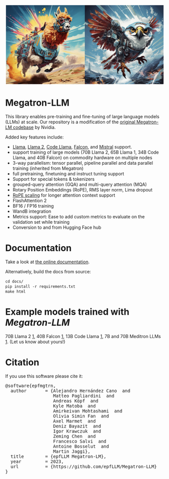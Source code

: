 
<div align="center">
  <img src="docs/imgs/llama-falcon.png"  width="500">
</div>

# Megatron-LLM

This library enables pre-training and fine-tuning of large language models (LLMs) at scale.
Our repository is a modification of the [original Megatron-LM codebase](https://github.com/NVIDIA/Megatron-LM) by Nvidia.

Added key features include:
- [Llama](https://arxiv.org/abs/2302.13971), [Llama 2](https://arxiv.org/abs/2307.09288), [Code Llama](https://arxiv.org/abs/2308.12950), [Falcon](https://huggingface.co/tiiuae), and [Mistral](https://arxiv.org/abs/2310.06825) support.
- support training of large models (70B Llama 2, 65B Llama 1, 34B Code Llama, and 40B Falcon) on commodity hardware on multiple nodes
- 3-way parallelism: tensor parallel, pipeline parallel and data parallel training (inherited from Megatron)
- full pretraining, finetuning and instruct tuning support
- Support for special tokens & tokenizers
- grouped-query attention (GQA) and multi-query attention (MQA)
- Rotary Position Embeddings (RoPE), RMS layer norm, Lima dropout
- [RoPE scaling](https://together.ai/blog/llama-2-7b-32k) for longer attention context support
- FlashAttention 2
- BF16 / FP16 training
- WandB integration
- Metrics support: Ease to add custom metrics to evaluate on the validation set while training
- Conversion to and from Hugging Face hub

# Documentation

Take a look at [the online documentation](https://epfllm.github.io/Megatron-LLM).

Alternatively, build the docs from source:
```
cd docs/
pip install -r requirements.txt
make html
```

# Example models trained with *Megatron-LLM*
70B Llama 2 [1](https://huggingface.co/OpenAssistant/llama2-70b-oasst-sft-v10), 
40B Falcon [1](https://huggingface.co/OpenAssistant/falcon-40b-megacode2-oasst), 
13B Code Llama [1](https://huggingface.co/OpenAssistant/codellama-13b-oasst-sft-v10),
7B and 70B Meditron LLMs [1](https://huggingface.co/epfl-llm/meditron-70b).
(Let us know about yours!)

# Citation

If you use this software please cite it:
<pre>
@software{epfmgtrn,
  author       = {Alejandro Hernández Cano  and
                  Matteo Pagliardini  and
                  Andreas Köpf  and
                  Kyle Matoba  and
                  Amirkeivan Mohtashami  and
                  Olivia Simin Fan  and
                  Axel Marmet  and
                  Deniz Bayazit  and
                  Igor Krawczuk  and
                  Zeming Chen  and
                  Francesco Salvi  and
                  Antoine Bosselut  and
                  Martin Jaggi},
  title        = {epfLLM Megatron-LM},
  year         = 2023,
  url          = {https://github.com/epfLLM/Megatron-LLM}
}
</pre>
